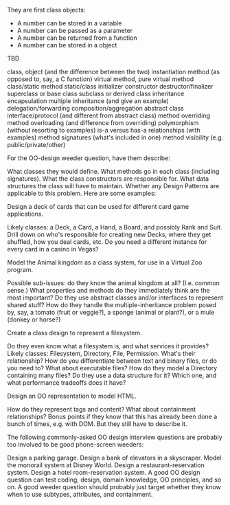 They are first class objects:
- A number can be stored in a variable
- A number can be passed as a parameter
- A number can be returned from a function
- A number can be stored in a object

TBD

class, object (and the difference between the two)
instantiation
method (as opposed to, say, a C function)
virtual method, pure virtual method
class/static method
static/class initializer
constructor
destructor/finalizer
superclass or base class
subclass or derived class
inheritance
encapsulation
multiple inheritance (and give an example)
delegation/forwarding
composition/aggregation
abstract class
interface/protocol (and different from abstract class)
method overriding
method overloading (and difference from overriding)
polymorphism (without resorting to examples)
is-a versus has-a relationships (with examples)
method signatures (what's included in one)
method visibility (e.g. public/private/other)

For the OO-design weeder question, have them describe:

What classes they would define.
What methods go in each class (including signatures).
What the class constructors are responsible for.
What data structures the class will have to maintain.
Whether any Design Patterns are applicable to this problem.
Here are some examples:

Design a deck of cards that can be used for different card game applications.

Likely classes: a Deck, a Card, a Hand, a Board, and possibly Rank and Suit. Drill down on who's responsible for creating new Decks, where they get shuffled, how you deal cards, etc. Do you need a different instance for every card in a casino in Vegas?

Model the Animal kingdom as a class system, for use in a Virtual Zoo program.

Possible sub-issues: do they know the animal kingdom at all? (I.e. common sense.) What properties and methods do they immediately think are the most important? Do they use abstract classes and/or interfaces to represent shared stuff? How do they handle the multiple-inheritance problem posed by, say, a tomato (fruit or veggie?), a sponge (animal or plant?), or a mule (donkey or horse?)

Create a class design to represent a filesystem.

Do they even know what a filesystem is, and what services it provides? Likely classes: Filesystem, Directory, File, Permission. What's their relationship? How do you differentiate between text and binary files, or do you need to? What about executable files? How do they model a Directory containing many files? Do they use a data structure for it? Which one, and what performance tradeoffs does it have?

Design an OO representation to model HTML.

How do they represent tags and content? What about containment relationships? Bonus points if they know that this has already been done a bunch of times, e.g. with DOM. But they still have to describe it.

The following commonly-asked OO design interview questions are probably too involved to be good phone-screen weeders:

Design a parking garage.
Design a bank of elevators in a skyscraper.
Model the monorail system at Disney World.
Design a restaurant-reservation system.
Design a hotel room-reservation system.
A good OO design question can test coding, design, domain knowledge, OO principles, and so on. A good weeder question should probably just target whether they know when to use subtypes, attributes, and containment.
